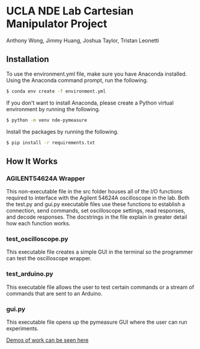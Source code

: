 # UCLA NDE Lab Cartesian Manipulator Project
Anthony Wong, Jimmy Huang, Joshua Taylor, Tristan Leonetti

## Installation
To use the environment.yml file, make sure you have Anaconda installed. Using the Anaconda command prompt, run the following.

```bash
$ conda env create -f environment.yml
```

If you don't want to install Anaconda, please create a Python virtual environment by running the following.
```bash
$ python -m venv nde-pymeasure
```
Install the packages by running the following.
```bash
$ pip install -r requirements.txt
```

## How It Works

### AGILENT54624A Wrapper
This non-executable file in the src folder houses all of the I/O functions required to interface with the Agilent 54624A oscilloscope in the lab. Both the test.py and gui.py executable files use these functions to establish a connection, send commands, set oscilloscope settings, read responses, and decode responses. The docstrings in the file explain in greater detail how each function works.

### test_oscilloscope.py
This executable file creates a simple GUI in the terminal so the programmer can test the oscilloscope wrapper.

### test_arduino.py
This executable file allows the user to test certain commands or a stream of commands that are sent to an Arduino.

### gui.py
This executable file opens up the pymeasure GUI where the user can run experiments.

[Demos of work  can be seen here](https://drive.google.com/drive/folders/1gAUa8mZplnqo2Qg4ZMjdgH7VDHPlifyz?usp=drive_link)
